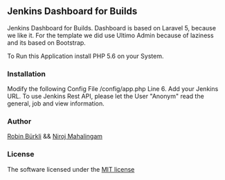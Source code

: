 ## Jenkins Dashboard for Builds
Jenkins Dashboard for Builds.
Dashboard is based on Laravel 5, because we like it. For the template we did use Ultimo Admin because of laziness and its based on Bootstrap.

To Run this Application install PHP 5.6 on your System.

### Installation
Modify the following Config File /config/app.php Line 6. Add your Jenkins URL.
To use Jenkins Rest API, please let the User "Anonym" read the general, job and view information. 

### Author
[Robin Bürkli](https://github.com/robinbuerkli) &&  [Niroj Mahalingam](https://github.com/niroj93)

### License
The software licensed under the [MIT license](http://opensource.org/licenses/MIT)

